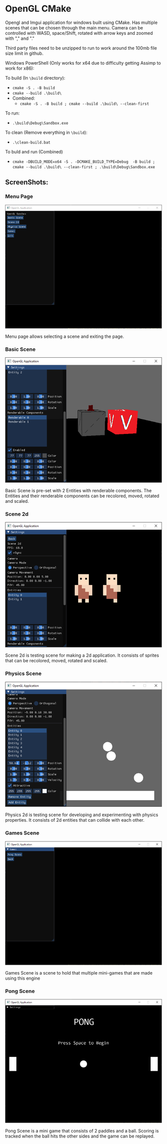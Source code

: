 # OpenGL CMake

Opengl and Imgui application for windows built using CMake. Has multiple scenes that can be chosen through the main menu. Camera can be controlled with WASD, space/Shift, rotated with arrow keys and zoomed with "," and "."

Third party files need to be unzipped to run to work around the 100mb file size limit in github.

Windows PowerShell (Only works for x64 due to difficulty getting Assimp to work for x86):

To build (In `\build` directory):
- `cmake -S . -B build`
- `cmake --build .\build\`
- Combined: 
    - `cmake -S . -B build ; cmake --build .\build\ --clean-first`

To run:
- `.\build\Debug\Sandbox.exe`

To clean (Remove everything in `\build`):
- `.\clean-build.bat`

To buld and run (Combined)
- `cmake -DBUILD_MODE=x64 -S . -DCMAKE_BUILD_TYPE=Debug  -B build ; cmake --build .\build\ --clean-first ; .\build\Debug\Sandbox.exe`

## ScreenShots:

### Menu Page

![alt text](./ScreenShots/Menu.png)

Menu page allows selecting a scene and exiting the page.

### Basic Scene

![alt text](./ScreenShots/BasicScene.png)

Basic Scene is pre-set with 2 Entities with renderable components. The Entities and their renderable components can be recolored, moved, rotated and scaled.

### Scene 2d

![alt text](./ScreenShots/2dScene.png)

Scene 2d is testing scene for making a 2d application. It consists of sprites that can be recolored, moved, rotated and scaled.

### Physics Scene

![alt text](./ScreenShots/PhysicsScene.png)

Physics 2d is testing scene for developing and experimenting with physics properties. It consists of 2d entities that can collide with each other.

### Games Scene

![alt text](./ScreenShots/GamesScene.png)

Games Scene is a scene to hold that multiple mini-games that are made using this engine

### Pong Scene

![alt text](./ScreenShots/PongScene.png)

Pong Scene is a mini game that consists of 2 paddles and a ball. Scoring is tracked when the ball hits the other sides and the game can be replayed.